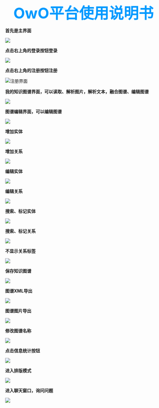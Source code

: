 <div align='center' ><font color=#0099ff size=7><b>OwO平台使用说明书</b></font></div>







**首先是主界面**

![](https://ruangong2020.oss-cn-beijing.aliyuncs.com/pic/%E4%B8%BB%E7%95%8C%E9%9D%A2.png)



**点击右上角的登录按钮登录**

![](https://ruangong2020.oss-cn-beijing.aliyuncs.com/pic/%E7%99%BB%E5%BD%95%E7%95%8C%E9%9D%A2.png)



**点击右上角的注册按钮注册**

![注册界面](E:/大三下/软件工程与计算Ⅲ/code/developdocs/Iteration_3/pic/注册界面.png)



**我的知识图谱界面，可以读取、解析图片，解析文本，融合图谱、编辑图谱**

![](https://ruangong2020.oss-cn-beijing.aliyuncs.com/pic/%E6%88%91%E7%9A%84%E7%9F%A5%E8%AF%86%E5%9B%BE%E8%B0%B1%E7%95%8C%E9%9D%A2.png)



**图谱编辑界面，可以编辑图谱**

![](https://ruangong2020.oss-cn-beijing.aliyuncs.com/pic/%E5%9B%BE%E8%B0%B1%E7%BC%96%E8%BE%91%E7%95%8C%E9%9D%A2.png)



**增加实体**

![](https://ruangong2020.oss-cn-beijing.aliyuncs.com/pic/%E5%A2%9E%E5%8A%A0%E5%AE%9E%E4%BD%93.png)



**增加关系**

![](https://ruangong2020.oss-cn-beijing.aliyuncs.com/pic/%E5%A2%9E%E5%8A%A0%E5%85%B3%E7%B3%BB.png)



**编辑实体**

![](https://ruangong2020.oss-cn-beijing.aliyuncs.com/pic/%E7%BC%96%E8%BE%91%E5%AE%9E%E4%BD%93.png)



**编辑关系**

![](https://ruangong2020.oss-cn-beijing.aliyuncs.com/pic/%E7%BC%96%E8%BE%91%E5%85%B3%E7%B3%BB.png)



**搜索、标记实体**

![](https://ruangong2020.oss-cn-beijing.aliyuncs.com/pic/%E6%90%9C%E7%B4%A2%E3%80%81%E6%A0%87%E8%AE%B0%E5%AE%9E%E4%BD%93.png)



**搜索、标记关系**

![](https://ruangong2020.oss-cn-beijing.aliyuncs.com/pic/%E6%90%9C%E7%B4%A2%E3%80%81%E6%A0%87%E8%AE%B0%E5%85%B3%E7%B3%BB.png)



**不显示关系标签**

![](https://ruangong2020.oss-cn-beijing.aliyuncs.com/pic/%E4%B8%8D%E6%98%BE%E7%A4%BA%E6%A0%87%E7%AD%BE.png)

 

**保存知识图谱**

![](https://ruangong2020.oss-cn-beijing.aliyuncs.com/pic/%E4%BF%9D%E5%AD%98%E7%9F%A5%E8%AF%86%E5%9B%BE%E8%B0%B1.png)



**图谱XML导出**

![](https://ruangong2020.oss-cn-beijing.aliyuncs.com/pic/%E5%9B%BE%E8%B0%B1xml%E5%AF%BC%E5%87%BA.png)



**图谱图片导出**

![](https://ruangong2020.oss-cn-beijing.aliyuncs.com/pic/%E5%9B%BE%E8%B0%B1%E5%9B%BE%E7%89%87%E5%AF%BC%E5%87%BA.png)



**修改图谱名称**

![](https://ruangong2020.oss-cn-beijing.aliyuncs.com/pic/%E5%9B%BE%E8%B0%B1%E5%90%8D%E7%A7%B0%E4%BF%AE%E6%94%B9.png)



**点击信息统计按钮**


![](https://ruangong2020.oss-cn-beijing.aliyuncs.com/pic/%E4%BF%A1%E6%81%AF%E7%BB%9F%E8%AE%A1.png)



**进入排版模式**

![](https://ruangong2020.oss-cn-beijing.aliyuncs.com/pic/%E6%8E%92%E7%89%88%E6%A8%A1%E5%BC%8F.png)



**进入聊天窗口，询问问题**

![](https://ruangong2020.oss-cn-beijing.aliyuncs.com/pic/%E6%99%BA%E8%83%BD%E9%97%AE%E7%AD%94.png)

